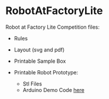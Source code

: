 # RobotAtFactoryLite
Robot at Factory Lite Competition files:

 - Rules

 - Layout (svg and pdf)

 - Printable Sample Box

 - Printable Robot Prototype: 
   - Stl Files
   - Arduino Demo Code <a href="https://github.com/P33a/SimTwo/tree/master/RobotFactoryLite/rafliteduinoHWLoop">here</a>  


